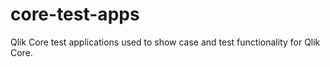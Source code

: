 # core-test-apps
Qlik Core test applications used to show case and test functionality for Qlik Core.
